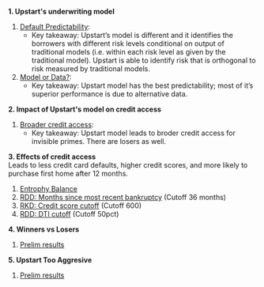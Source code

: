 **1. Upstart's underwriting model**
   1. <a href="Upstart-Default-Predictability-01.html">Default Predictability</a>: 
        - Key takeaway: Upstart’s model is different and it identifies the borrowers with different risk levels conditional on output of traditional models (i.e. within each risk level as given by the traditional model). Upstart is able to identify risk that is orthogonal to risk measured by traditional models.
   2. <a href="Model-or-Data-01.html">Model or Data?</a>: 
        - Key takeaway: Upstart model has the best predictability; most of it’s superior performance is due to alternative data.
     
**2. Impact of Upstart's model on credit access**
   1. <a href="Broader-credit-access.html">Broader credit access</a>:
        - Key takeaway: Upstart model leads to broder credit access for invisible primes. There are losers as well.
     
**3. Effects of credit access**<br/>
     Leads to less credit card defaults, higher credit scores, and more likely to purchase first home after 12 months.
   1. <a href="Entrophy-Balance.html">Entrophy Balance</a>
   2. <a href="Bankruptcy-Months-Cutoffs-05.html">RDD: Months since most recent bankruptcy</a> (Cutoff 36 months)
   3. <a href="FICO-cutoffs.html">RKD: Credit score cutoff</a> (Cutoff 600)
   4. <a href="DTI-Cutoff.html">RDD: DTI cutoff</a> (Cutoff 50pct)

**4. Winners vs Losers**<br/>
   1. <a href="Winners-vs-Losers-03.html">Prelim results</a>

**5. Upstart Too Aggresive**<br/>
   1. <a href="More-Loan-Than-Requested-01.html">Prelim results</a>
